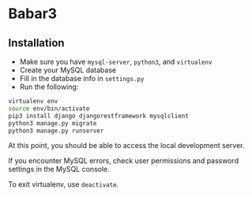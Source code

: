 # Babar3

## Installation

- Make sure you have `mysql-server`, `python3`, and `virtualenv`
- Create your MySQL database
- Fill in the database info in `settings.py`
- Run the following:
```bash
virtualenv env
source env/bin/activate
pip3 install django djangorestframework mysqlclient
python3 manage.py migrate
python3 manage.py runserver
```
At this point, you should be able to access the local development server.

If you encounter MySQL errors, check user permissions and password settings in the MySQL console.

To exit virtualenv, use `deactivate`.
